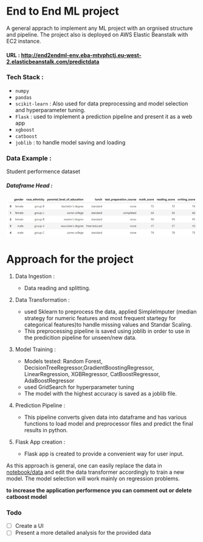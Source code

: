 # End to End ML project

A general apprach to implement any ML project with an orgnised structure and pipeline. 
The project also is deployed on AWS Elastic Beanstalk with EC2 instance.
#### URL : http://end2endml-env.eba-mtvphctj.eu-west-2.elasticbeanstalk.com/predictdata

### Tech Stack :

* `numpy` 
* `pandas` 
* `scikit-learn` : Also used for data preprocessing and model selection and hyperparameter tuning.
* `Flask` : used to implement a prediction pipeline and present it as a web app
* `xgboost` 
* `catboost`
* `joblib` : to handle model saving and loading

### Data Example :

Student performence dataset 
##### Dataframe Head :
![df](./screenshots/data.jpg)

# Approach for the project 

1. Data Ingestion : 
    * Data reading and splitting. 
2. Data Transformation : 
    * used Sklearn to preprocess the data, applied SimpleImputer (median strategy for numeric features and most frequent startegy for categorical features)to handle missing values and Standar Scaling.
    * This preprocessing pipeline is saved using joblib in order to use in the predicition pipeline for unseen/new data.

3. Model Training : 
    * Models tested: Random Forest, DecisionTreeRegressor,GradientBoostingRegressor, LinearRegression, XGBRegressor, CatBoostRegressor, AdaBoostRegressor
    * used GridSearch for hyperparameter tuning   
    * The model with the highest accuracy is saved as a joblib file.

4. Prediction Pipeline : 
    * This pipeline converts given data into dataframe and has various functions to load model and preprocessor files and predict the final results in python.

5. Flask App creation : 
    * Flask app is created to provide a convenient way for user input.

As this approach is general, one can easily replace the data in  [notebook/data](/notebook/data) and edit the data transformer accordingly to train a new model. The model selection will work mainly on regression problems.

**to increase the application performence you can comment out or delete catboost model**

### Todo

- [ ] Create a UI  
- [ ] Present a more detailed analysis for the provided data 